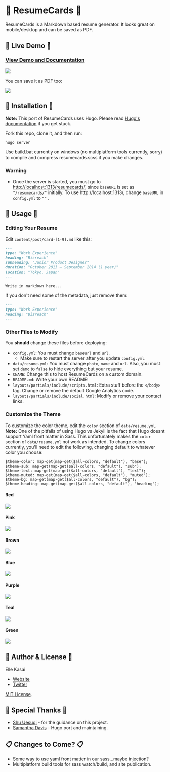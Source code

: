 # 💼 ResumeCards 💼

ResumeCards is a Markdown based resume generator. It looks great on mobile/desktop and can be saved as PDF.

## 💼 Live Demo 💼

### [View Demo and Documentation](http://cutelittlecow.github.io/resumecards)

![](https://cl.ly/image/3O342N0b0y1h/sample_default.png)

You can save it as PDF too:

![](https://cl.ly/image/091w0b0M2S3G/resume_print_preview.png)

## 💼 Installation 💼

**Note:** This port of ResumeCards uses Hugo. Please read [Hugo's documentation](http://gohugo.io/) if you get stuck.

Fork this repo, clone it, and then run:

```
hugo server
```

Use build.bat currently on windows (no multiplatform tools currently, sorry) to compile and compress resumecards.scss if you make changes.
### Warning

* Once the server is started, you must go to [http://localhost:1313/resumecards/](http://localhost:1313/resumecards/), since `baseURL` is set as `"/resumecards/"` initially. To use  http://localhost:1313/, change `baseURL` in `config.yml` to `""` .

## 💼 Usage 💼

### Editing Your Resume

Edit `content/post/card-[1-9].md` like this:

```markdown
---
type: "Work Experience"
heading: "Bizreach"
subheading: "Junior Product Designer"
duration: "October 2013 – September 2014 (1 year)"
location: "Tokyo, Japan"
---

Write in markdown here...
```

If you don't need some of the metadata, just remove them:

```markdown
---
type: "Work Experience"
heading: "Bizreach"
---
```

### Other Files to Modify

You **should** change these files before deploying:

* `config.yml`: You must change `baseurl` and `url`.
  * Make sure to restart the server after you update `config.yml`.
* `data/resume.yml`: You must change `photo`, `name` and `url`. Also, you must set `demo` to `false` to hide everything but your resume.
* `CNAME`: Change this to host ResumeCards on a custom domain.
* `README.md`: Write your own README!
* `layouts/partials/include/scripts.html`: Extra stuff before the `</body>` tag. Change or remove the default Google Analytics code.
* `layouts/partials/include/social.html`: Modify or remove your contact links.

### Customize the Theme

~~To customize the color theme, edit the `color` section of `data/resume.yml`.~~  
**Note:** One of the pitfalls of using Hugo vs Jekyll is the fact that Hugo doesnt support Yaml front matter in Sass. This unfortunately  makes the `color` section of `data/resume.yml` not work as intended. To change colors currently, you'll need to edit the following, changing default to whatever color you choose:
```
$theme-color: map-get(map-get($all-colors, "default"), "base");
$theme-sub: map-get(map-get($all-colors, "default"), "sub");
$theme-text: map-get(map-get($all-colors, "default"), "text");
$theme-muted: map-get(map-get($all-colors, "default"), "muted");
$theme-bg: map-get(map-get($all-colors, "default"), "bg");
$theme-heading: map-get(map-get($all-colors, "default"), "heading");
```

#### Red
![](http://cl.ly/image/0Q442g393E0O/sample_red.png)

#### Pink
![](http://cl.ly/image/2r0d3C201Q2y/sample_pink.png)

#### Brown
![](http://cl.ly/image/1A3p0v2n2I2O/sample_brown.png)

#### Blue
![](http://cl.ly/image/102r3e1y010w/sample_blue.png)

#### Purple
![](http://cl.ly/image/130Y2y1X1228/sample_purple.png)

#### Teal
![](http://cl.ly/image/3L042k3L3i2m/sample_teal.png)

#### Green
![](http://cl.ly/image/031u3a070V3f/sample_green.png)

## 💼 Author & License 💼

Elle Kasai

- [Website](http://ellekasai.com/about)
- [Twitter](http://twitter.com/ellekasai)

[MIT License](http://ellekasai.mit-license.org).

## 💼 Special Thanks 💼
* [Shu Uesugi](https://github.com/chibicode) - for the guidance on this project.
* [Samantha Davis](https://github.com/cutelittlecow) - Hugo port and maintaining.

## 📋 Changes to Come? 📋
* Some way to use yaml front matter in our sass...maybe injection?
* Multiplatform build tools for sass watch/build, and site publication.

